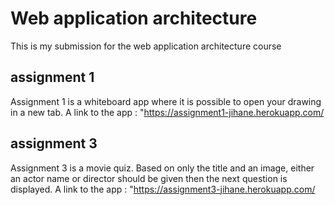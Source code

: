 # Web application architecture
This is my submission for the web application architecture course
## assignment 1
Assignment 1 is a whiteboard app  where it is possible to open your drawing in a new tab. A link to the app : 
"https://assignment1-jihane.herokuapp.com/

## assignment 3 
Assignment 3 is a movie quiz. Based on only the title and an image, either an actor name or director should be given then the next question is displayed.
A link to the app  : 
"https://assignment3-jihane.herokuapp.com/



